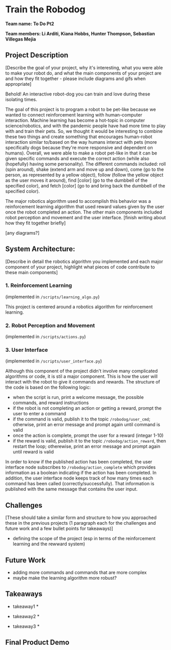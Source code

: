 # Train the Robodog

**Team name: To Do Pt2**

**Team members: Li Arditi, Kiana Hobbs, Hunter Thompson, Sebastian Villegas Mejia**

## Project Description
[Describe the goal of your project, why it's interesting, what you were able to make your robot do, and what the main components of your project are and how they fit together - please include diagrams and gifs when appropriate]

Behold! An interactive robot-dog you can train and love during these isolating times. 

The goal of this project is to program a robot to be pet-like because we wanted to connect reinforcement learning with human-computer interaction. Machine learning has become a hot-topic in computer science/robotics, and with the pandemic people have had more time to play with and train their pets. So, we thought it would be interesting to combine these two things and create something that encourages human-robot interaction similar to/based on the way humans interact with pets (more specifically dogs because they're more responsive and dependent on humans). Overall, we were able to make a robot pet-like in that it can be given specific commands and execute the correct action (while also (hopefully) having some personality). The different commands included: roll (spin around), shake (extend arm and move up and down), come (go to the person, as represented by a yellow object), follow (follow the yellow object as the user moves it around), find \[color\] (go to the dumbbell of the specified color), and fetch \[color\] (go to and bring back the dumbbell of the specified color).

The major robotics algorithm used to accomplish this behavior was a reinforcement learning algorithm that used reward values given by the user once the robot completed an action. The other main components included robot perception and movement and the user interface. [finish writing about how they fit together briefly]

[any diagrams?]


## System Architecture:
[Describe in detail the robotics algorithm you implemented and each major component of your project, highlight what pieces of code contribute to these main components]

### 1. Reinforcement Learning
(implemented in `/scripts/learning_algo.py`)

This project is centered around a robotics algorithm for reinforcement learning. 


### 2. Robot Perception and Movement
(implemented in `/scripts/actions.py`)

### 3. User Interface
(implemented in `/scripts/user_interface.py`)

Although this component of the project didn't involve many complicated algorithms or code, it is stil a major component. This is how the user will interact with the robot to give it commands and rewards. The structure of the code is based on the following logic:
* when the script is run, print a welcome message, the possible commands, and reward instructions
* if the robot is not completing an action or getting a reward, prompt the user to enter a command
* if the command is valid, publish it to the topic `/robodog/user_cmd`; otherwise, print an error message and prompt again until command is valid
* once the action is complete, prompt the user for a reward (integar 1-10)
* if the reward is valid, publish it to the topic `/robodog/action_reward`, then restart the loop; otherewise, print an error message and prompt again until reward is valid

In order to know if the published action has been completed, the user interface node subscribes to `/robodog/action_complete` which provides information as a boolean indicating if the action has been completed. In addition, the user interface node keeps track of how many times each command has been called (correctly/successfully). That information is published with the same message that contains the user input.








## Challenges
[These should take a similar form and structure to how you approached these in the previous projects (1 paragraph each for the challenges and future work and a few bullet points for takeaways)]
- defining the scope of the project (esp in terms of the reinforcement learning and the rewward system)

## Future Work

- adding more commands and commands that are more complex
- maybe make the learning algorithm more robust?


## Takeaways

* takeaway1
  * 

* takeaway2
  * 

* takeaway3
  * 

## Final Product Demo

